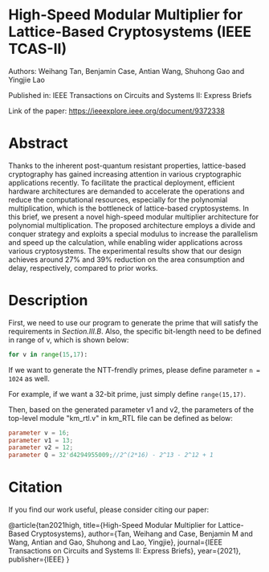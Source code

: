 # High-Speed Modular Multiplier for Lattice-Based Cryptosystems (IEEE TCAS-II)

Authors: Weihang Tan, Benjamin Case, Antian Wang, Shuhong Gao and Yingjie Lao

Published in: IEEE Transactions on Circuits and Systems II: Express Briefs

Link of the paper: https://ieeexplore.ieee.org/document/9372338
# Abstract
Thanks to the inherent post-quantum resistant properties, lattice-based cryptography has gained increasing attention in various cryptographic applications recently. To facilitate the practical deployment, efficient hardware architectures are demanded to accelerate the operations and reduce the computational resources, especially for the polynomial multiplication, which is the bottleneck of lattice-based cryptosystems. In this brief, we present a novel high-speed modular multiplier architecture for polynomial multiplication. The proposed architecture employs a  divide  and  conquer  strategy  and  exploits a  special  modulus  to  increase  the  parallelism  and  speed up  the  calculation, while enabling wider applications across various cryptosystems.  The experimental results show that our design achieves around 27% and 39% reduction on the area consumption and delay, respectively, compared to prior works.

# Description
First, we need to use our  program to generate the prime that will satisfy the requirements in *Section.III.B*. Also, the specific bit-length need to be defined in range of v, which is shown below:

```python
for v in range(15,17):
```

If we want to generate the NTT-frendly primes, please define parameter `n = 1024` as well. 

For example, if we want a 32-bit prime, just simply define `range(15,17)`.

Then, based on the generated parameter v1 and v2, the parameters of the top-level module "km_rtl.v" in km_RTL file can be defined as below:

```verilog
parameter v = 16;
parameter v1 = 13;
parameter v2 = 12;
parameter Q = 32'd4294955009;//2^(2*16) - 2^13 - 2^12 + 1
```

#### 

# Citation
If you find our work useful, please consider citing our paper:

@article{tan2021high,
  title={High-Speed Modular Multiplier for Lattice-Based Cryptosystems},
  author={Tan, Weihang and Case, Benjamin M and Wang, Antian and Gao, Shuhong and Lao, Yingjie},
  journal={IEEE Transactions on Circuits and Systems II: Express Briefs},
  year={2021},
  publisher={IEEE}
}
